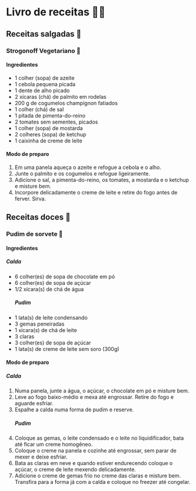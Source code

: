# Livro de receitas :man_cook:

## Receitas salgadas :salt:
### Strogonoff Vegetariano :broccoli:
#### Ingredientes
- 1 colher (sopa) de azeite
- 1 cebola pequena picada
- 1 dente de alho picado
- 2 xícaras (chá) de palmito em rodelas
- 200 g de cogumelos champignon fatiados
- 1 colher (chá) de sal
- 1 pitada de pimenta-do-reino
- 2 tomates sem sementes, picados
- 1 colher (sopa) de mostarda
- 2 colheres (sopa) de ketchup
- 1 caixinha de creme de leite
#### Modo de preparo
1. Em uma panela aqueça o azeite e refogue a cebola e o alho.
2. Junte o palmito e os cogumelos e refogue ligeiramente.
3. Adicione o sal, a pimenta-do-reino, os tomates, a mostarda e o ketchup e misture bem.
4. Incorpore delicadamente o creme de leite e retire do fogo antes de ferver. Sirva.

## Receitas doces :candy:
### Pudim de sorvete :icecream:
#### Ingredientes
##### Calda
- 6 colher(es) de sopa de chocolate em pó
- 6 colher(es) de sopa de açúcar 
- 1/2 xícara(s) de chá de água
  ##### Pudim
- 1 lata(s) de leite condensando 
- 3 gemas peneiradas 
- 1 xícara(s) de chá de leite 
- 3 claras 
- 3 colher(es) de sopa de açúcar 
- 1 lata(s) de creme de leite sem soro (300g) 
#### Modo de preparo
##### Calda
1. Numa panela, junte a água, o açúcar, o chocolate em pó e misture bem.
2. Leve ao fogo baixo-médio e mexa até engrossar. Retire do fogo e aguarde esfriar.
3. Espalhe a calda numa forma de pudim e reserve. 
   ##### Pudim
1. Coloque as gemas, o leite condensado e o leite no liquidificador, bata até ficar um creme homogêneo.
2. Coloque o creme na panela e cozinhe até engrossar, sem parar de mexer e deixe esfriar.
3. Bata as claras em neve e quando estiver endurecendo coloque o açúcar, o creme de leite mexendo delicadamente.
4. Adicione o creme de gemas frio no creme das claras e misture bem. Transfira para a forma já com a calda e coloque no freezer até congelar.
